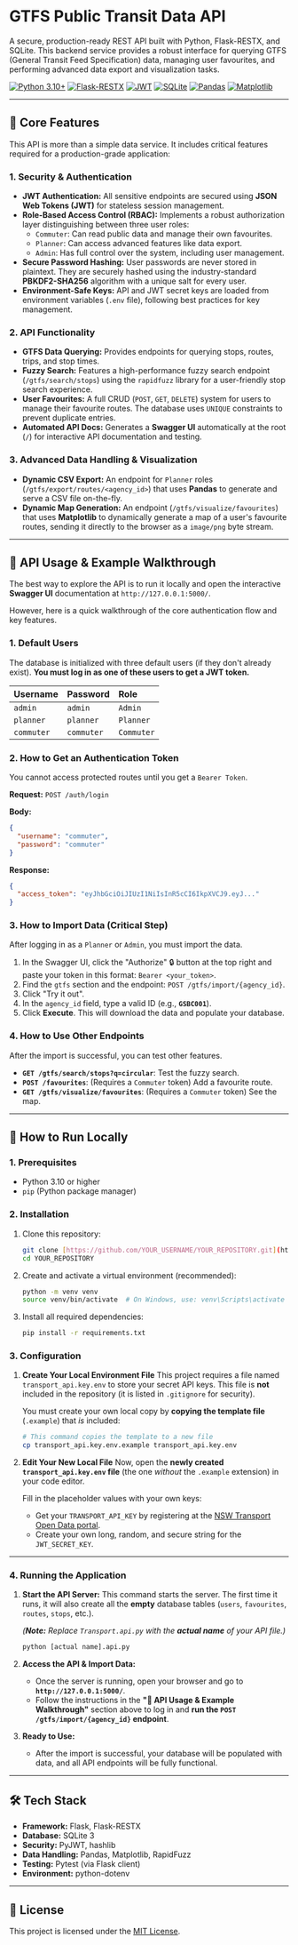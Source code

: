 # GTFS Public Transit Data API

A secure, production-ready REST API built with Python, Flask-RESTX, and SQLite. This backend service provides a robust interface for querying GTFS (General Transit Feed Specification) data, managing user favourites, and performing advanced data export and visualization tasks.

[![Python 3.10+](https://img.shields.io/badge/python-3.10+-blue.svg)](https://www.python.org/downloads/)
[![Flask-RESTX](https://img.shields.io/badge/Flask-RESTX-blue.svg)](https://flask-restx.readthedocs.io/en/latest/)
[![JWT](https://img.shields.io/badge/Security-JWT-green.svg)](https://jwt.io/)
[![SQLite](https://img.shields.io/badge/Database-SQLite-blue.svg)](https://www.sqlite.org/index.html)
[![Pandas](https://img.shields.io/badge/Data-Pandas-blue.svg)](https://pandas.pydata.org/)
[![Matplotlib](https://img.shields.io/badge/Data-Matplotlib-blue.svg)](https://matplotlib.org/)

---

## 🌟 Core Features

This API is more than a simple data service. It includes critical features required for a production-grade application:

### 1. Security & Authentication

* **JWT Authentication:** All sensitive endpoints are secured using **JSON Web Tokens (JWT)** for stateless session management.
* **Role-Based Access Control (RBAC):** Implements a robust authorization layer distinguishing between three user roles:
    * `Commuter`: Can read public data and manage their own favourites.
    * `Planner`: Can access advanced features like data export.
    * `Admin`: Has full control over the system, including user management.
* **Secure Password Hashing:** User passwords are never stored in plaintext. They are securely hashed using the industry-standard **PBKDF2-SHA256** algorithm with a unique salt for every user.
* **Environment-Safe Keys:** API and JWT secret keys are loaded from environment variables (`.env` file), following best practices for key management.

### 2. API Functionality

* **GTFS Data Querying:** Provides endpoints for querying stops, routes, trips, and stop times.
* **Fuzzy Search:** Features a high-performance fuzzy search endpoint (`/gtfs/search/stops`) using the `rapidfuzz` library for a user-friendly stop search experience.
* **User Favourites:** A full CRUD (`POST`, `GET`, `DELETE`) system for users to manage their favourite routes. The database uses `UNIQUE` constraints to prevent duplicate entries.
* **Automated API Docs:** Generates a **Swagger UI** automatically at the root (`/`) for interactive API documentation and testing.

### 3. Advanced Data Handling & Visualization

* **Dynamic CSV Export:** An endpoint for `Planner` roles (`/gtfs/export/routes/<agency_id>`) that uses **Pandas** to generate and serve a CSV file on-the-fly.
* **Dynamic Map Generation:** An endpoint (`/gtfs/visualize/favourites`) that uses **Matplotlib** to dynamically generate a map of a user's favourite routes, sending it directly to the browser as a `image/png` byte stream.


---

## 📖 API Usage & Example Walkthrough

The best way to explore the API is to run it locally and open the interactive **Swagger UI** documentation at `http://127.0.0.1:5000/`.

However, here is a quick walkthrough of the core authentication flow and key features.

### 1. Default Users

The database is initialized with three default users (if they don't already exist). **You must log in as one of these users to get a JWT token.**

| Username | Password | Role |
| :--- | :--- | :--- |
| `admin` | `admin` | `Admin` |
| `planner` | `planner` | `Planner` |
| `commuter` | `commuter` | `Commuter` |

### 2. How to Get an Authentication Token

You cannot access protected routes until you get a `Bearer Token`.

**Request:** `POST /auth/login`

**Body:**
```json
{
  "username": "commuter",
  "password": "commuter"
}
```

**Response:**
```json
{
  "access_token": "eyJhbGciOiJIUzI1NiIsInR5cCI6IkpXVCJ9.eyJ..."
}
```

### 3. How to Import Data (Critical Step)

After logging in as a `Planner` or `Admin`, you must import the data.

1.  In the Swagger UI, click the "Authorize" 🔒 button at the top right and paste your token in this format: `Bearer <your_token>`.
2.  Find the `gtfs` section and the endpoint: `POST /gtfs/import/{agency_id}`.
3.  Click "Try it out".
4.  In the `agency_id` field, type a valid ID (e.g., **`GSBC001`**).
5.  Click **Execute**. This will download the data and populate your database.


### 4. How to Use Other Endpoints

After the import is successful, you can test other features.

* **`GET /gtfs/search/stops?q=circular`**: Test the fuzzy search.
* **`POST /favourites`**: (Requires a `Commuter` token) Add a favourite route.
* **`GET /gtfs/visualize/favourites`**: (Requires a `Commuter` token) See the map.

---

## 🚀 How to Run Locally

### 1. Prerequisites

* Python 3.10 or higher
* `pip` (Python package manager)

### 2. Installation

1.  Clone this repository:
    ```bash
    git clone [https://github.com/YOUR_USERNAME/YOUR_REPOSITORY.git](https://github.com/YOUR_USERNAME/YOUR_REPOSITORY.git)
    cd YOUR_REPOSITORY
    ```

2.  Create and activate a virtual environment (recommended):
    ```bash
    python -m venv venv
    source venv/bin/activate  # On Windows, use: venv\Scripts\activate
    ```

3.  Install all required dependencies:
    ```bash
    pip install -r requirements.txt
    ```

### 3. Configuration

1.  **Create Your Local Environment File**
    This project requires a file named `transport_api.key.env` to store your secret API keys. This file is **not** included in the repository (it is listed in `.gitignore` for security).

    You must create your own local copy by **copying the template file** (`.example`) that *is* included:

    ```bash
    # This command copies the template to a new file
    cp transport_api.key.env.example transport_api.key.env
    ```

2.  **Edit Your New Local File**
    Now, open the **newly created `transport_api.key.env` file** (the one *without* the `.example` extension) in your code editor.

    Fill in the placeholder values with your own keys:

    * Get your `TRANSPORT_API_KEY` by registering at the [NSW Transport Open Data portal](https://opendata.transport.nsw.gov.au/).
    * Create your own long, random, and secure string for the `JWT_SECRET_KEY`.

---

### 4. Running the Application 

1.  **Start the API Server:**
    This command starts the server. The first time it runs, it will also create all the **empty** database tables (`users`, `favourites`, `routes`, `stops`, etc.).

    *(**Note:** Replace `Transport.api.py` with the **actual name** of your API file.)*
    ```bash
    python [actual name].api.py
    ```

2.  **Access the API & Import Data:**
    * Once the server is running, open your browser and go to **`http://127.0.0.1:5000/`**.
    * Follow the instructions in the **"📖 API Usage & Example Walkthrough"** section above to log in and **run the `POST /gtfs/import/{agency_id}` endpoint**.

3.  **Ready to Use:**
    * After the import is successful, your database will be populated with data, and all API endpoints will be fully functional.

---

## 🛠️ Tech Stack

* **Framework:** Flask, Flask-RESTX
* **Database:** SQLite 3
* **Security:** PyJWT, hashlib
* **Data Handling:** Pandas, Matplotlib, RapidFuzz
* **Testing:** Pytest (via Flask client)
* **Environment:** python-dotenv

---

## 📝 License

This project is licensed under the [MIT License](LICENSE).
